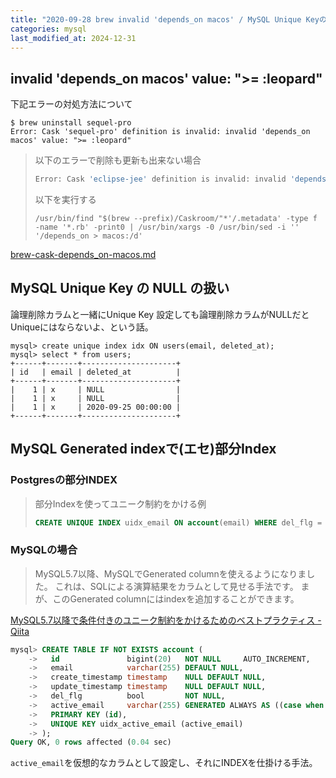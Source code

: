 ```yaml
---
title: "2020-09-28 brew invalid 'depends_on macos' / MySQL Unique KeyのNULLの扱い / MySQL Generated index"
categories: mysql
last_modified_at: 2024-12-31
---
```


## invalid 'depends_on macos' value: ">= :leopard"

下記エラーの対処方法について

```console
$ brew uninstall sequel-pro
Error: Cask 'sequel-pro' definition is invalid: invalid 'depends_on macos' value: ">= :leopard"
```

> 以下のエラーで削除も更新も出来ない場合
>
> ```bash
> Error: Cask 'eclipse-jee' definition is invalid: invalid 'depends_on macos' value: ":leopard"
> ```
>
> 以下を実行する
>
> ```
> /usr/bin/find "$(brew --prefix)/Caskroom/"*'/.metadata' -type f -name '*.rb' -print0 | /usr/bin/xargs -0 /usr/bin/sed -i '' '/depends_on > macos:/d'
> ```

[brew-cask-depends_on-macos.md](https://gist.github.com/muumin/0f335739cc0a06a0decc004141a6b4e8#file-brew-cask-depends_on-macos-md)

## MySQL Unique Key の NULL の扱い

論理削除カラムと一緒にUnique Key 設定しても論理削除カラムがNULLだとUniqueにはならないよ、という話。

```
mysql> create unique index idx ON users(email, deleted_at);
mysql> select * from users;
+------+-------+---------------------+
| id   | email | deleted_at          |
+------+-------+---------------------+
|    1 | x     | NULL                |
|    1 | x     | NULL                |
|    1 | x     | 2020-09-25 00:00:00 |
+------+-------+---------------------+
```

## MySQL Generated indexで(エセ)部分Index

### Postgresの部分INDEX

> 部分Indexを使ってユニーク制約をかける例
>
> ```sql
> CREATE UNIQUE INDEX uidx_email ON account(email) WHERE del_flg = 0;
> ```

### MySQLの場合

> MySQL5.7以降、MySQLでGenerated columnを使えるようになりました。
これは、SQLによる演算結果をカラムとして見せる手法です。
まが、このGenerated columnにはindexを追加することができます。

[MySQL5.7以降で条件付きのユニーク制約をかけるためのベストプラクティス - Qiita](https://qiita.com/taruhachi/items/bb78d92efa67b6936201#mysql576-%E4%BB%A5%E9%99%8D%E3%81%AE%E3%83%99%E3%82%B9%E3%83%88%E3%83%97%E3%83%A9%E3%82%AF%E3%83%86%E3%82%A3%E3%82%B9)

```sql
mysql> CREATE TABLE IF NOT EXISTS account (
    ->   id               bigint(20)   NOT NULL     AUTO_INCREMENT,
    ->   email            varchar(255) DEFAULT NULL,
    ->   create_timestamp timestamp    NULL DEFAULT NULL,
    ->   update_timestamp timestamp    NULL DEFAULT NULL,
    ->   del_flg          bool         NOT NULL,
    ->   active_email     varchar(255) GENERATED ALWAYS AS ((case when (del_flg = 0) then email else NULL end)) VIRTUAL,
    ->   PRIMARY KEY (id),
    ->   UNIQUE KEY uidx_active_email (active_email)
    -> );
Query OK, 0 rows affected (0.04 sec)
```

`active_email`を仮想的なカラムとして設定し、それにINDEXを仕掛ける手法。
